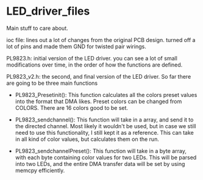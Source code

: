 # LED_driver_files


Main stuff to care about. 

ioc file: lines out a lot of changes from the original PCB design. turned off a lot of pins and made them GND for twisted pair wirings. 

PL9823.h: initial version of the LED driver. you can see a lot of small modifications over time, in the order of how the functions are defined. 

PL9823_v2.h: the second, and final version of the LED driver. So far there are going to be three main functions 

- PL9823_Presetinit(): 
This function calculates all the colors preset values into the format that DMA likes. Preset colors can be changed from COLORS. There are 16 colors good to be set. 

- PL9823_sendchannel():
This function will take in a array, and send it to the directed channel. Most likely it wouldn't be used, but in case we still need to use this functionality, I still kept it as a reference. This can take in all kind of color values, but calculates them on the run. 

- PL9823_sendchannelPreset():
This function will take in a byte array, with each byte containing color values for two LEDs. This will be parsed into two LEDs, and the entire DMA transfer data will be set by using memcpy efficiently. 

